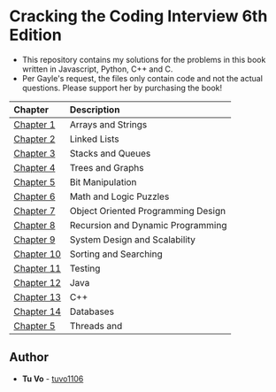 # Cracking the Coding Interview 6th Edition

- This repository contains my solutions for the problems in this book written in Javascript, Python, C++ and C.
- Per Gayle's request, the files only contain code and not the actual questions. Please support her by purchasing the book!

| Chapter                                      | Description                        |
| :------------------------------------------- | :--------------------------------- |
| [Chapter 1](./chapter_1_arrays_strings)      | Arrays and Strings                 |
| [Chapter 2](./chapter_2_linked_lists)        | Linked Lists                       |
| [Chapter 3](./chapter_3_stacks_and_queues)   | Stacks and Queues                  |
| [Chapter 4](./chapter_4_trees_graphs)        | Trees and Graphs                   |
| [Chapter 5](./chapter_5_bit_manipulation)    | Bit Manipulation                   |
| [Chapter 6](./chapter_6_math_logic_puzzles)  | Math and Logic Puzzles             |
| [Chapter 7](./chapter_7_oop_design)          | Object Oriented Programming Design |
| [Chapter 8](./chapter_8_recursion_dp)        | Recursion and Dynamic Programming  |
| [Chapter 9](./chapter_9_system_design)       | System Design and Scalability      |
| [Chapter 10](./chapter_10_sorting_searching) | Sorting and Searching              |
| [Chapter 11](./chapter_11_testing)           | Testing                            |
| [Chapter 12](./)                             | Java                               |
| [Chapter 13](./)                             | C++                                |
| [Chapter 14](./chapter_14_databases)         | Databases                          |
| [Chapter 5](./chapter_15_threads_locks)      | Threads and                        |

## Author

- **Tu Vo** - [tuvo1106](https://github.com/tuvo1106)
